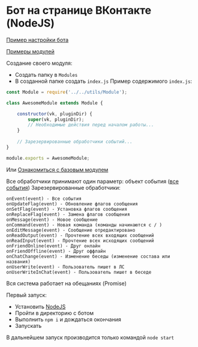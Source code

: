 Бот на странице ВКонтакте (NodeJS)
==================================

[Пример настройки бота](./config.json)

[Примеры модулей](./Modules/)

Создание своего модуля:
* Создать папку в ```Modules```
* В созданной папке создать ```index.js```
Пример содержимого ```index.js```:
```javascript
const Module = require('../../utils/Module');

class AwesomeModule extends Module {

    constructor(vk, pluginDir) {
        super(vk, pluginDir);
        // Необходимые действия перед началом работы...
    }
    
    // Зарезервированные обработчики событий...
}

module.exports = AwesomeModule;
```
Или [Ознакомиться с базовым модулем](./utils/Module.js)

Все обработчики принимают один параметр: объект события ([все события](./utils/Event/))
Зарезервированные обработчики:
```
onEvent(event) - Все события
onUpdateFlag(event) - Обновление флагов сообщения
onSetFlag(event) - Установка флагов сообщения
onReplaceFlag(event) - Замена флагов сообщения
onMessage(event) - Новое сообщение
onCommand(event) - Новая команда (команды начинаются с / )
onEditMessage(event) - Сообщение отредактировано
onReadOutput(event) - Прочтение всех входящих сообщений 
onReadInput(event) - Прочтение всех исходящих сообщений  
onFriendOnline(event) - Друг онлайн
onFriendOffline(event) - Друг оффлайн
onChatChange(event) - Изменение беседы (изменение состава или названия)
onUserWrite(event) - Пользователь пишет в ЛС
onUserWriteInChat(event) - Пользователь пишет в беседе
```

Вся система работает на обещаниях (Promise)

Первый запуск:
* Установить [NodeJS](https://nodejs.org/en/download/)
* Пройти в директорию с ботом
* Выполнить ```npm i``` и дождаться окончания
* Запускать

В дальнейшем запуск производится только командой ```node start```